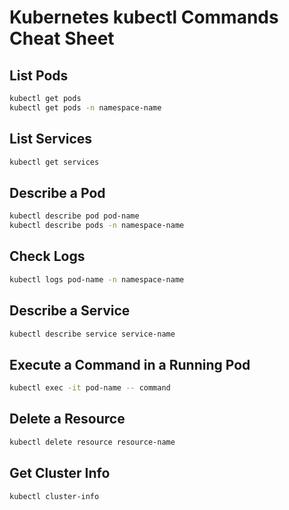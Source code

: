 # Kubernetes kubectl Commands Cheat Sheet

## List Pods

```bash
kubectl get pods
kubectl get pods -n namespace-name
```

## List Services

```bash
kubectl get services
```

## Describe a Pod

```bash
kubectl describe pod pod-name
kubectl describe pods -n namespace-name
```
## Check Logs

```bash
kubectl logs pod-name -n namespace-name
```

## Describe a Service

```bash
kubectl describe service service-name
```

## Execute a Command in a Running Pod

```bash
kubectl exec -it pod-name -- command
```

## Delete a Resource

```bash
kubectl delete resource resource-name
```

## Get Cluster Info
```bash
kubectl cluster-info
```
